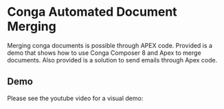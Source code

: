 # Conga Automated Document Merging

Merging conga documents is possible through APEX code. Provided is a demo that shows how to use Conga Composer 8 and Apex to merge documents. Also provided is a solution to send emails through Apex code.

## Demo

Please see the youtube video for a visual demo: 
